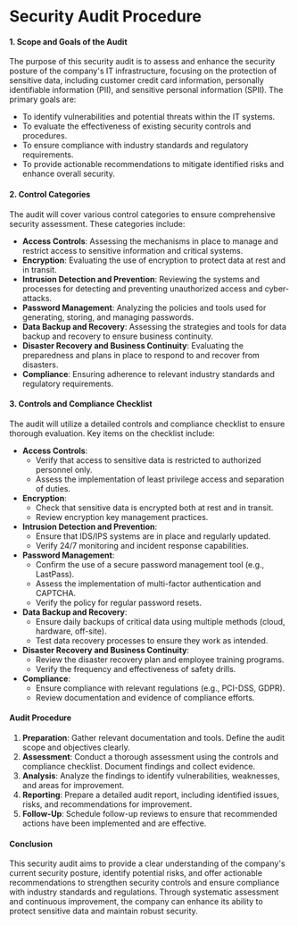 # Security Audit Procedure



#### **1. Scope and Goals of the Audit**
The purpose of this security audit is to assess and enhance the security posture of the company's IT infrastructure, focusing on the protection of sensitive data, including customer credit card information, personally identifiable information (PII), and sensitive personal information (SPII). The primary goals are:

- To identify vulnerabilities and potential threats within the IT systems.
- To evaluate the effectiveness of existing security controls and procedures.
- To ensure compliance with industry standards and regulatory requirements.
- To provide actionable recommendations to mitigate identified risks and enhance overall security.

#### **2. Control Categories**
The audit will cover various control categories to ensure comprehensive security assessment. These categories include:

- **Access Controls**: Assessing the mechanisms in place to manage and restrict access to sensitive information and critical systems.
- **Encryption**: Evaluating the use of encryption to protect data at rest and in transit.
- **Intrusion Detection and Prevention**: Reviewing the systems and processes for detecting and preventing unauthorized access and cyber-attacks.
- **Password Management**: Analyzing the policies and tools used for generating, storing, and managing passwords.
- **Data Backup and Recovery**: Assessing the strategies and tools for data backup and recovery to ensure business continuity.
- **Disaster Recovery and Business Continuity**: Evaluating the preparedness and plans in place to respond to and recover from disasters.
- **Compliance**: Ensuring adherence to relevant industry standards and regulatory requirements.

#### **3. Controls and Compliance Checklist**
The audit will utilize a detailed controls and compliance checklist to ensure thorough evaluation. Key items on the checklist include:

- **Access Controls**:
  - Verify that access to sensitive data is restricted to authorized personnel only.
  - Assess the implementation of least privilege access and separation of duties.
- **Encryption**:
  - Check that sensitive data is encrypted both at rest and in transit.
  - Review encryption key management practices.
- **Intrusion Detection and Prevention**:
  - Ensure that IDS/IPS systems are in place and regularly updated.
  - Verify 24/7 monitoring and incident response capabilities.
- **Password Management**:
  - Confirm the use of a secure password management tool (e.g., LastPass).
  - Assess the implementation of multi-factor authentication and CAPTCHA.
  - Verify the policy for regular password resets.
- **Data Backup and Recovery**:
  - Ensure daily backups of critical data using multiple methods (cloud, hardware, off-site).
  - Test data recovery processes to ensure they work as intended.
- **Disaster Recovery and Business Continuity**:
  - Review the disaster recovery plan and employee training programs.
  - Verify the frequency and effectiveness of safety drills.
- **Compliance**:
  - Ensure compliance with relevant regulations (e.g., PCI-DSS, GDPR).
  - Review documentation and evidence of compliance efforts.

#### **Audit Procedure**
1. **Preparation**: Gather relevant documentation and tools. Define the audit scope and objectives clearly.
2. **Assessment**: Conduct a thorough assessment using the controls and compliance checklist. Document findings and collect evidence.
3. **Analysis**: Analyze the findings to identify vulnerabilities, weaknesses, and areas for improvement.
4. **Reporting**: Prepare a detailed audit report, including identified issues, risks, and recommendations for improvement.
5. **Follow-Up**: Schedule follow-up reviews to ensure that recommended actions have been implemented and are effective.

#### **Conclusion**
This security audit aims to provide a clear understanding of the company's current security posture, identify potential risks, and offer actionable recommendations to strengthen security controls and ensure compliance with industry standards and regulations. Through systematic assessment and continuous improvement, the company can enhance its ability to protect sensitive data and maintain robust security.
